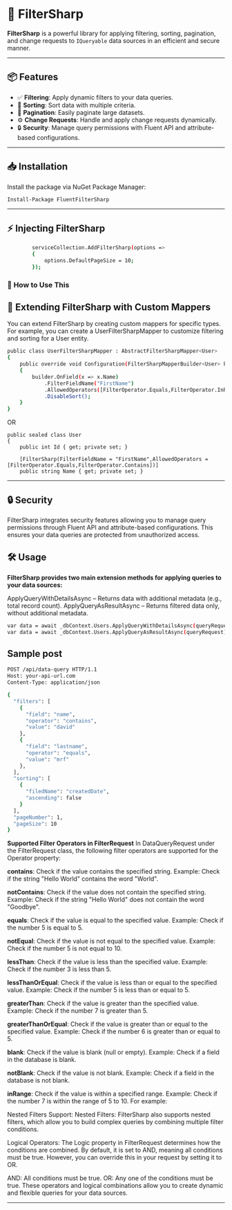 # 🚀 **FilterSharp**

**FilterSharp** is a powerful library for applying filtering, sorting, pagination, and change requests to `IQueryable` data sources in an efficient and secure manner.

---

## 📦 **Features**

- ✅ **Filtering**: Apply dynamic filters to your data queries.
- 🔄 **Sorting**: Sort data with multiple criteria.
- 📄 **Pagination**: Easily paginate large datasets.
- ⚙️ **Change Requests**: Handle and apply change requests dynamically.
- 🔒 **Security**: Manage query permissions with Fluent API and attribute-based configurations.

---

## 📥 **Installation**

Install the package via NuGet Package Manager:

```bash
Install-Package FluentFilterSharp 
```
---

##  ⚡ **Injecting FilterSharp** ##
```bash
        serviceCollection.AddFilterSharp(options =>
        { 
            options.DefaultPageSize = 10;
        });
```

### 🔹 **How to Use This**

## 🔄 Extending FilterSharp with Custom Mappers ##
You can extend FilterSharp by creating custom mappers for specific types. For example, you can create a UserFilterSharpMapper to customize filtering and sorting for a User entity.
```bash
public class UserFilterSharpMapper : AbstractFilterSharpMapper<User>
{
    public override void Configuration(FilterSharpMapperBuilder<User> builder)
    {
        builder.OnField(x => x.Name)
            .FilterFieldName("FirstName")
            .AllowedOperators([FilterOperator.Equals,FilterOperator.InRange])
            .DisableSort();
    }
}
```
OR

```code
public sealed class User
{
    public int Id { get; private set; }

    [FilterSharp(FilterFieldName = "FirstName",AllowedOperators = [FilterOperator.Equals,FilterOperator.Contains])]
    public string Name { get; private set; } 

```
---
## 🔒 **Security** ##

FilterSharp integrates security features allowing you to manage query permissions through Fluent API and attribute-based configurations. This ensures your data queries are protected from unauthorized access.

## 🛠️ **Usage** ##

**FilterSharp provides two main extension methods for applying queries to your data sources:**

ApplyQueryWithDetailsAsync – Returns data with additional metadata (e.g., total record count).
ApplyQueryAsResultAsync – Returns filtered data only, without additional metadata.

```bash
var data = await _dbContext.Users.ApplyQueryWithDetailsAsync(queryRequest); 
var data = await _dbContext.Users.ApplyQueryAsResultAsync(queryRequest);
```
 ## **Sample post** ##
```bash
POST /api/data-query HTTP/1.1
Host: your-api-url.com
Content-Type: application/json

{
  "filters": [
    {
      "field": "name",
      "operator": "contains",
      "value": "david"
    },
    {
      "field": "lastname",
      "operator": "equals",
      "value": "mrf"
    },
  ],
  "sorting": [
    {
      "filedName": "createdDate",
      "ascending": false
    }
  ],
  "pageNumber": 1,
  "pageSize": 10
}
```

**Supported Filter Operators in FilterRequest**
In DataQueryRequest under the FilterRequest class, the following filter operators are supported for the Operator property:

**contains**: Check if the value contains the specified string.
Example: Check if the string "Hello World" contains the word "World".

**notContains**: Check if the value does not contain the specified string.
Example: Check if the string "Hello World" does not contain the word "Goodbye".

**equals**: Check if the value is equal to the specified value.
Example: Check if the number 5 is equal to 5.

**notEqual**: Check if the value is not equal to the specified value.
Example: Check if the number 5 is not equal to 10.

**lessThan**: Check if the value is less than the specified value.
Example: Check if the number 3 is less than 5.

**lessThanOrEqual**: Check if the value is less than or equal to the specified value.
Example: Check if the number 5 is less than or equal to 5.

**greaterThan**: Check if the value is greater than the specified value.
Example: Check if the number 7 is greater than 5.

**greaterThanOrEqual**: Check if the value is greater than or equal to the specified value.
Example: Check if the number 6 is greater than or equal to 5.

**blank**: Check if the value is blank (null or empty).
Example: Check if a field in the database is blank.

**notBlank**: Check if the value is not blank.
Example: Check if a field in the database is not blank.

**inRange**: Check if the value is within a specified range.
Example: Check if the number 7 is within the range of 5 to 10.
For example:

Nested Filters Support:
Nested Filters: FilterSharp also supports nested filters, which allow you to build complex queries by combining multiple filter conditions.

Logical Operators:
The Logic property in FilterRequest determines how the conditions are combined. By default, it is set to AND, meaning all conditions must be true. However, you can override this in your request by setting it to OR.

AND: All conditions must be true.
OR: Any one of the conditions must be true.
These operators and logical combinations allow you to create dynamic and flexible queries for your data sources.

---



